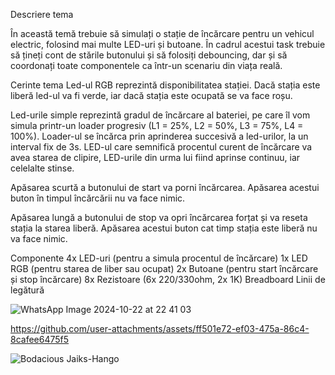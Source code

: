   Descriere tema

  În această temă trebuie să simulați o stație de încărcare pentru un vehicul electric, folosind mai multe LED-uri și butoane. În cadrul acestui task trebuie să țineți cont de stările butonului și să folosiți debouncing, dar și să coordonați toate componentele ca într-un scenariu din viața reală.

  Cerinte tema
   Led-ul RGB reprezintă disponibilitatea stației. Dacă stația este liberă led-ul va fi verde, iar dacă stația este ocupată se va face roșu.

   Led-urile simple reprezintă gradul de încărcare al bateriei, pe care îl vom simula printr-un loader progresiv (L1 = 25%, L2 = 50%, L3 = 75%, L4 = 100%). Loader-ul se încărca prin aprinderea succesivă a led-urilor, la un interval fix de 3s. LED-ul care semnifică procentul curent de încărcare va avea starea de clipire, LED-urile din urma lui fiind aprinse continuu, iar celelalte stinse.

   Apăsarea scurtă a butonului de start va porni încărcarea. Apăsarea acestui buton în timpul încărcării nu va face nimic.

   Apăsarea lungă a butonului de stop va opri încărcarea forțat și va reseta stația la starea liberă. Apăsarea acestui buton cat timp stația este liberă nu va face nimic.

  Componente
    4x LED-uri (pentru a simula procentul de încărcare)
    1x LED RGB (pentru starea de liber sau ocupat)
    2x Butoane (pentru start încărcare și stop încărcare)
    8x Rezistoare (6x 220/330ohm, 2x 1K)
    Breadboard
    Linii de legătură


![WhatsApp Image 2024-10-22 at 22 41 03](https://github.com/user-attachments/assets/557600cb-0397-4ed3-85ce-18514394574a)

    


https://github.com/user-attachments/assets/ff501e72-ef03-475a-86c4-8cafee6475f5


![Bodacious Jaiks-Hango](https://github.com/user-attachments/assets/bed4607a-d162-4b91-abf3-b375f04fa292)


    
